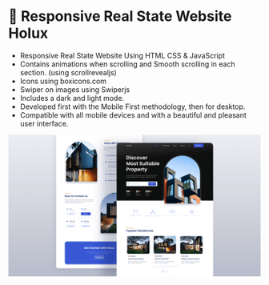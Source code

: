 # 🏡 Responsive Real State Website Holux

- Responsive Real State Website Using HTML CSS & JavaScript
- Contains animations when scrolling and Smooth scrolling in each section. (using scrollrevealjs)
- Icons using boxicons.com
- Swiper on images using Swiperjs
- Includes a dark and light mode.
- Developed first with the Mobile First methodology, then for desktop.
- Compatible with all mobile devices and with a beautiful and pleasant user interface.

![preview img](/preview.png)
